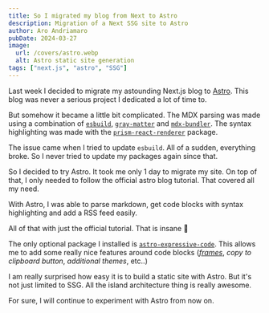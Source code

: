 ```yaml
---
title: So I migrated my blog from Next to Astro
description: Migration of a Next SSG site to Astro
author: Aro Andriamaro
pubDate: 2024-03-27
image:
  url: /covers/astro.webp
  alt: Astro static site generation
tags: ["next.js", "astro", "SSG"]
---
```


Last week I decided to migrate my astounding Next.js blog to [Astro](https://astro.build/). This blog was never a serious project I dedicated a lot of time to.

But somehow it became a little bit complicated. The MDX parsing was made using a combination of [`esbuild`](https://www.npmjs.com/package/esbuild), [`gray-matter`](https://www.npmjs.com/package/gray-matter) and [`mdx-bundler`](https://www.npmjs.com/package/mdx-bundler). The syntax highlighting was made with the [`prism-react-renderer`](https://www.npmjs.com/package/prism-react-renderer) package.

The issue came when I tried to update `esbuild`. All of a sudden, everything broke. So I never tried to update my packages again since that.

So I decided to try Astro. It took me only 1 day to migrate my site. On top of that, I only needed to follow the official astro blog tutorial. That covered all my need.

With Astro, I was able to parse markdown, get code blocks with syntax highlighting and add a RSS feed easily.

All of that with just the official tutorial. That is insane 🤯

The only optional package I installed is [`astro-expressive-code`](https://expressive-code.com/installation/#astro). This allows me to add some really nice features around code blocks ([_frames_](https://expressive-code.com/key-features/frames/), _copy to clipboard button_, _additional themes_, etc..)

I am really surprised how easy it is to build a static site with Astro. But it's not just limited to SSG. All the island architecture thing is really awesome.

For sure, I will continue to experiment with Astro from now on.

